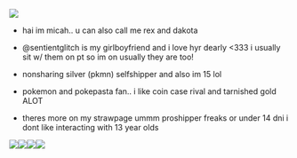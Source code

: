 
![](https://files.catbox.moe/kwgd1y.webp)

* hai im micah.. u can also call me rex and dakota

* @sentientglitch is my girlboyfriend and i love hyr dearly <333 i usually sit w/ them on pt so im on usually they are too!

* nonsharing silver (pkmn) selfshipper and also im 15 lol

* pokemon and pokepasta fan.. i like coin case rival and tarnished gold ALOT

* theres more on my strawpage ummm proshipper freaks or under 14 dni i dont like interacting with 13 year olds

![](https://files.catbox.moe/4hhil0.png)![](https://files.catbox.moe/m80490.png)![](https://files.catbox.moe/kk7wox.png)![](https://files.catbox.moe/m0eugr.png)
